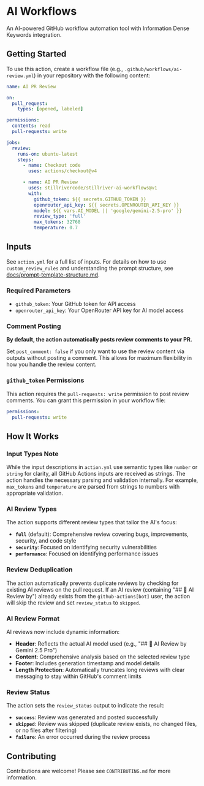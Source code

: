 # AI Workflows

An AI-powered GitHub workflow automation tool with Information Dense Keywords integration.

## Getting Started

To use this action, create a workflow file (e.g., `.github/workflows/ai-review.yml`) in your repository with the following content:

```yaml
name: AI PR Review

on:
  pull_request:
    types: [opened, labeled]

permissions:
  contents: read
  pull-requests: write

jobs:
  review:
    runs-on: ubuntu-latest
    steps:
      - name: Checkout code
        uses: actions/checkout@v4

      - name: AI PR Review
        uses: stillrivercode/stillriver-ai-workflows@v1
        with:
          github_token: ${{ secrets.GITHUB_TOKEN }}
          openrouter_api_key: ${{ secrets.OPENROUTER_API_KEY }}
          model: ${{ vars.AI_MODEL || 'google/gemini-2.5-pro' }}
          review_type: 'full'
          max_tokens: 32768
          temperature: 0.7
```

## Inputs

See `action.yml` for a full list of inputs. For details on how to use `custom_review_rules` and understanding the prompt structure, see [docs/prompt-template-structure.md](docs/prompt-template-structure.md).

### Required Parameters

- `github_token`: Your GitHub token for API access
- `openrouter_api_key`: Your OpenRouter API key for AI model access

### Comment Posting

**By default, the action automatically posts review comments to your PR.**

Set `post_comment: false` if you only want to use the review content via outputs without posting a comment. This allows for maximum flexibility in how you handle the review content.

### `github_token` Permissions

This action requires the `pull-requests: write` permission to post review comments. You can grant this permission in your workflow file:

```yaml
permissions:
  pull-requests: write
```

## How It Works

### Input Types Note

While the input descriptions in `action.yml` use semantic types like `number` or `string` for clarity, all GitHub Actions inputs are received as strings. The action handles the necessary parsing and validation internally. For example, `max_tokens` and `temperature` are parsed from strings to numbers with appropriate validation.

### AI Review Types

The action supports different review types that tailor the AI's focus:

- **`full`** (default): Comprehensive review covering bugs, improvements, security, and code style
- **`security`**: Focused on identifying security vulnerabilities
- **`performance`**: Focused on identifying performance issues

### Review Deduplication

The action automatically prevents duplicate reviews by checking for existing AI reviews on the pull request. If an AI review (containing "## 🤖 AI Review by") already exists from the `github-actions[bot]` user, the action will skip the review and set `review_status` to `skipped`.

### AI Review Format

AI reviews now include dynamic information:
- **Header**: Reflects the actual AI model used (e.g., "## 🤖 AI Review by Gemini 2.5 Pro")
- **Content**: Comprehensive analysis based on the selected review type
- **Footer**: Includes generation timestamp and model details
- **Length Protection**: Automatically truncates long reviews with clear messaging to stay within GitHub's comment limits

### Review Status

The action sets the `review_status` output to indicate the result:

- **`success`**: Review was generated and posted successfully
- **`skipped`**: Review was skipped (duplicate review exists, no changed files, or no files after filtering)
- **`failure`**: An error occurred during the review process

## Contributing

Contributions are welcome! Please see `CONTRIBUTING.md` for more information.
